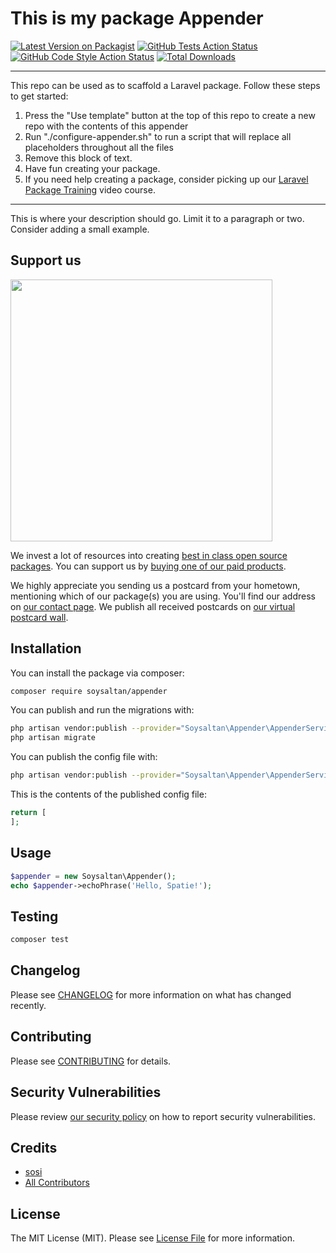 # This is my package Appender

[![Latest Version on Packagist](https://img.shields.io/packagist/v/soysaltan/appender.svg?style=flat-square)](https://packagist.org/packages/soysaltan/appender)
[![GitHub Tests Action Status](https://img.shields.io/github/workflow/status/soysaltan/appender/run-tests?label=tests)](https://github.com/soysaltan/appender/actions?query=workflow%3Arun-tests+branch%3Amain)
[![GitHub Code Style Action Status](https://img.shields.io/github/workflow/status/soysaltan/appender/Check%20&%20fix%20styling?label=code%20style)](https://github.com/soysaltan/appender/actions?query=workflow%3A"Check+%26+fix+styling"+branch%3Amain)
[![Total Downloads](https://img.shields.io/packagist/dt/soysaltan/appender.svg?style=flat-square)](https://packagist.org/packages/soysaltan/appender)

---
This repo can be used as to scaffold a Laravel package. Follow these steps to get started:

1. Press the "Use template" button at the top of this repo to create a new repo with the contents of this appender
2. Run "./configure-appender.sh" to run a script that will replace all placeholders throughout all the files
3. Remove this block of text.
4. Have fun creating your package.
5. If you need help creating a package, consider picking up our <a href="https://laravelpackage.training">Laravel Package Training</a> video course.
---

This is where your description should go. Limit it to a paragraph or two. Consider adding a small example.

## Support us

[<img src="https://github-ads.s3.eu-central-1.amazonaws.com/appender.jpg?t=1" width="419px" />](https://spatie.be/github-ad-click/appender)

We invest a lot of resources into creating [best in class open source packages](https://spatie.be/open-source). You can support us by [buying one of our paid products](https://spatie.be/open-source/support-us).

We highly appreciate you sending us a postcard from your hometown, mentioning which of our package(s) you are using. You'll find our address on [our contact page](https://spatie.be/about-us). We publish all received postcards on [our virtual postcard wall](https://spatie.be/open-source/postcards).

## Installation

You can install the package via composer:

```bash
composer require soysaltan/appender
```

You can publish and run the migrations with:

```bash
php artisan vendor:publish --provider="Soysaltan\Appender\AppenderServiceProvider" --tag="appender-migrations"
php artisan migrate
```

You can publish the config file with:
```bash
php artisan vendor:publish --provider="Soysaltan\Appender\AppenderServiceProvider" --tag="appender-config"
```

This is the contents of the published config file:

```php
return [
];
```

## Usage

```php
$appender = new Soysaltan\Appender();
echo $appender->echoPhrase('Hello, Spatie!');
```

## Testing

```bash
composer test
```

## Changelog

Please see [CHANGELOG](CHANGELOG.md) for more information on what has changed recently.

## Contributing

Please see [CONTRIBUTING](.github/CONTRIBUTING.md) for details.

## Security Vulnerabilities

Please review [our security policy](../../security/policy) on how to report security vulnerabilities.

## Credits

- [sosi](https://github.com/soysaltan)
- [All Contributors](../../contributors)

## License

The MIT License (MIT). Please see [License File](LICENSE.md) for more information.

